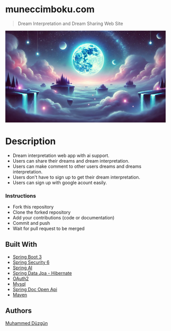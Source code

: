 # muneccimboku.com

>Dream Interpretation and Dream Sharing Web Site
<img src="src/main/resources/static/background.webp">

# Description
* Dream interpretation web app with ai support.
* Users can share their dreams and dream interpretation.
* Users can make comment to other users dreams and dreams interpretation.
* Users don't have to sign up to get their dream interpretation. 
* Users can sign up with google acount easily.

### Instructions
* Fork this repository
* Clone the forked repository
* Add your contributions (code or documentation)
* Commit and push
* Wait for pull request to be merged

## Built With

* [Spring Boot 3](https://spring.io/projects/spring-boot) 
* [Spring Security 6](https://docs.spring.io/spring-security/reference/index.html)
* [Spring AI](https://spring.io/projects/spring-ai)
* [Spring Data Jpa - Hibernate](https://spring.io/projects/spring-data-jpa)
* [OAuth2](https://docs.spring.io/spring-security/reference/servlet/oauth2/index.html)
* [Mysql](https://www.mysql.com/)
* [Spring Doc Open Api](https://springdoc.org/)
* [Maven](https://maven.apache.org/)


## Authors
[Muhammed Düzgün](https://www.muhammedduzgun.com)